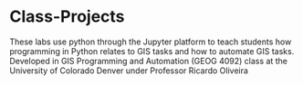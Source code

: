 # Class-Projects
These labs use python through the Jupyter platform to teach students how programming in Python relates to GIS 
tasks and how to automate GIS tasks. Developed in GIS Programming and Automation (GEOG 4092) class at 
the University of Colorado Denver under Professor Ricardo Oliveira
